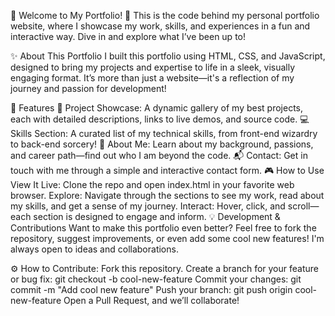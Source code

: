 🚀 Welcome to My Portfolio! 🌟
This is the code behind my personal portfolio website, where I showcase my work, skills, and experiences in a fun and interactive way. Dive in and explore what I’ve been up to!

✨ About This Portfolio
I built this portfolio using HTML, CSS, and JavaScript, designed to bring my projects and expertise to life in a sleek, visually engaging format. It’s more than just a website—it's a reflection of my journey and passion for development!

🌟 Features
💼 Project Showcase: A dynamic gallery of my best projects, each with detailed descriptions, links to live demos, and source code.
💻 Skills Section: A curated list of my technical skills, from front-end wizardry to back-end sorcery!
🙋 About Me: Learn about my background, passions, and career path—find out who I am beyond the code.
📬 Contact: Get in touch with me through a simple and interactive contact form.
🎮 How to Use
View It Live: Clone the repo and open index.html in your favorite web browser.
Explore: Navigate through the sections to see my work, read about my skills, and get a sense of my journey.
Interact: Hover, click, and scroll—each section is designed to engage and inform.
💡 Development & Contributions
Want to make this portfolio even better? Feel free to fork the repository, suggest improvements, or even add some cool new features! I'm always open to ideas and collaborations.

⚙️ How to Contribute:
Fork this repository.
Create a branch for your feature or bug fix:
git checkout -b cool-new-feature
Commit your changes:
git commit -m "Add cool new feature"
Push your branch:
git push origin cool-new-feature
Open a Pull Request, and we’ll collaborate!